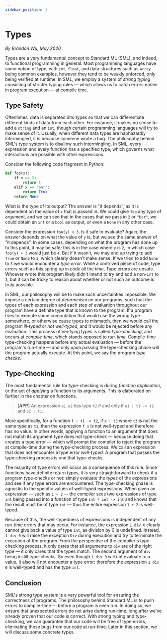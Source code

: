 ```yaml
---
sidebar_position: 3
---
```


# Types

_By Brandon Wu, May 2020_

Types are a very fundamental concept to Standard ML (SML), and indeed, to functional programming in general. Most programming languages have some notion of type, with `int`, `float`, and data structures such as `array` being common examples, however they tend to be weakly enforced, only being verified at runtime. In SML, we employ a system of _strong typing_ consisting of stricter typing rules — which allows us to catch errors earlier in program execution — at compile time.

## Type Safety

Oftentimes, data is separated into types so that we can differentiate different kinds of data from each other. For instance, it makes no sense to add a `string` and an `int`, though certain programming languages will try to make sense of it. Usually, when different data types are haphazardly intermingled, it is because someone wrote a bug. The philosophy behind SML's type system is to disallow such intermingling. In SML, every expression and every function has a specified type, which governs what interactions are possible with other expressions.

Consider the following code fragment in Python:

```python
def foo(x):
    if x == 2:
        return 1
    elif x == "bar":
        return True
    return None
```

What is the type of its output? The answer is "it depends", as it is dependent on the value of `x` that is passed in. We could give `foo` any type of argument, and we can see that in the cases that we pass in `2` or `"bar"`, we could obtain an `int` or a `bool` as output, or even a `None` in any other case.

Consider the expression `foo(y) + 3`. Is it safe to evaluate? Again, the answer depends on what the value of `y` is, but we see the same answer of "it depends". In some cases, depending on what the program has done up to this point, it may be safe; this is in the case where `y` is `2`, in which case `foo(y) + 3` would just be `4`. But if it wasn't, we may end up trying to add `True` or `None` to `3`, which clearly doesn't make sense. If we tried to add `None` to `3` we would encounter a _type error_. While a contrived piece of code, type errors such as this spring up in code all the time. Type errors are unsafe. Whoever wrote this program likely didn't intend to try and add a non-`int` to `3`, but it can be tricky to reason about whether or not such an outcome is truly possible.

In SML, our philosophy will be to make such uncertainties impossible. We impose a certain degree of _determinism_ on our programs, such that the types of each expression and each step of evaluation throughout our program have a definite type that is known to the program. If a program tries to execute some computation that would use the wrong type somewhere, or otherwise cause types to mismatch, then we would call the program _ill-typed_ or _not well-typed_, and it would be rejected before any evaluation. This process of verifying types is called _type-checking_, and occurs at _compile-time_, which stands opposed to _run-time_. Compile-time type-checking happens before any actual evaluation — before the program's run-time — and only upon passing the type-checking phase will the program actually execute. At this point, we say the program _type-checks_.

## Type-Checking

The most fundamental rule for type-checking is during _function application_, or the act of _applying_ a function to its arguments. This is elaborated on further in the chapter on functions.

> **[APP]** An expression `e1 e2` has type `t2` if and only if `e1 : t1 -> t2` and `e2 : t1`.

More specifically, for a function `f : t1 -> t2`, if `x : t3` where `t3` is not the same type as `t1`, then the expression `f x` is not well-typed and therefore has no value. In other words, applying a function to an argument that does not match its argument type does not type-check — because doing that creates a type error — which will prompt the compiler to reject the program at compile-time during the type-checking process. We call an expression that does not encounter a type error _well-typed_. A program that passes the type-checking process is one that type-checks.

The majority of type errors will occur as a consequence of this rule. Since functions have definite return types, it is very straightforward to check if a program type-checks or not: simply evaluate the _types_ of the expressions and see if any type errors are encountered. The type-checking phase is agnostic to the specific values of well-typed expressions. When given an expression — such as `1 + 2` — the compiler sees two expressions of type `int` being passed into a function of type `int * int -> int` and knows that the result must be of type `int` — thus the entire expression `1 + 2` is well-typed.

Because of this, the well-typedness of expressions is independent of any run-time errors that may occur. For instance, the expression `1 div 0` clearly cannot give back a value of type `int`, as division by 0 is undefined. Instead, `1 div 0` will raise the exception `Div` during execution and try to terminate the execution of the program. From the perspective of the compiler's type-checking process, it only cares that all arguments to `div` are of the right type — it only cares that the types match. The second argument of `div` being `0` still type-checks. So even though `1 div 0` will not evaluate to a value, it also will not encounter a type error; therefore the expression `1 div 0` is well-typed and has the type `int`.

## Conclusion

SML's strong type system is a very powerful tool for ensuring the correctness of programs. The philosophy behind Standard ML is to push errors to compile-time — before a program is even run. In doing so, we ensure that unexpected errors do not arise during run-time, long after we've already proven that our code is correct. With strong typing and type-checking, we can guarantee that our code will be free of type errors, eliminating those bugs from our code at run-time. Later in this section, we will discuss some concrete types.
